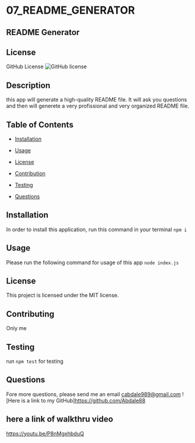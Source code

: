 # 07_README_GENERATOR


## README Generator

## License
   GitHub License ![GitHub license](https://img.shields.io/badge/license-MIT-coral.svg)
   
   
   
   
   
   
   


## Description
 this app will generate a high-quality README file. It will ask you questions and then will generete a very profissional and very organized README file.   
   
   ## Table of Contents

   * [Installation](#installation)

   * [Usage](#usage)

   * [License](#license)

   * [Contribution](#contributing)

   * [Testing](#testing)

   * [Questions](#questions)

## Installation
  In order to install this application, run this command in your terminal 	`npm i`

## Usage
 Please run the following command for usage of this app 	`node index.js`

## License
 This project is licensed under the MIT license.
 

## Contributing
 Only me

## Testing
 run `npm test` for testing


## Questions
Fore more questions, please send me an email
cabdale989@gmail.com
![Here is a link to my GitHub]https://github.com/Abdale88


## here a link of walkthru video 
https://youtu.be/P8nMgxhbduQ